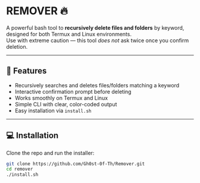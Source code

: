 # REMOVER 🔥

A powerful bash tool to **recursively delete files and folders** by keyword, designed for both Termux and Linux environments.  
Use with extreme caution — this tool *does not* ask twice once you confirm deletion.

---

## 🚀 Features

- Recursively searches and deletes files/folders matching a keyword  
- Interactive confirmation prompt before deleting  
- Works smoothly on Termux and Linux  
- Simple CLI with clear, color-coded output  
- Easy installation via `install.sh`

---

## 💻 Installation

Clone the repo and run the installer:

```bash
git clone https://github.com/Gh0st-0f-Th/Remover.git
cd remover
./install.sh

